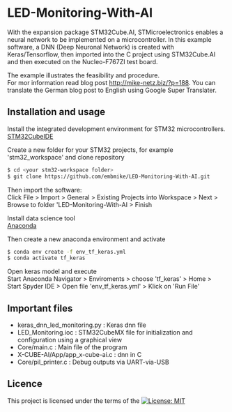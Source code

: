 # LED-Monitoring-With-AI

With the expansion package STM32Cube.AI, STMicroelectronics enables a neural network to be implemented on a microcontroller. In this example software, a DNN (Deep Neuronal Network) is created with Keras/Tensorflow, then imported into the C project using STM32Cube.AI and then executed on the Nucleo-F767ZI test board.
   
The example illustrates the feasibility and procedure.   
For mor information read blog post http://mike-netz.biz/?p=188. You can translate the German blog post to English using Google Super Translater.


## Installation and usage

Install the integrated development environment for STM32 microcontrollers.    
[STM32CubeIDE](https://www.st.com/en/development-tools/stm32cubeide.html)

Create a new folder for your STM32 projects, for example 'stm32_workspace' and clone repository
```sh
$ cd <your stm32-workspace folder>
$ git clone https://github.com/embmike/LED-Monitoring-With-AI.git
```

Then import the software:   
Click File > Import > General > Existing Projects into Workspace > Next > Browse to folder 'LED-Monitoring-With-AI > Finish

Install data science tool   
[Anaconda](https://www.anaconda.com/)

Then create a new anaconda environment and activate
```sh
$ conda env create -f env_tf_keras.yml
$ conda activate tf_keras
```
Open keras model and execute    
Start Anaconda Navigator > Enviroments > choose 'tf_keras' > Home > Start Spyder IDE > Open file 'env_tf_keras.yml' > Klick on 'Run File'


## Important files
- keras_dnn_led_monitoring.py : Keras dnn file
- LED_Monitoring.ioc : STM32CubeMX file for initialization and configuration using a graphical view
- Core/main.c : Main file of the program
- X-CUBE-AI/App/app_x-cube-ai.c : dnn in C
- Core/pil_printer.c : Debug outputs via UART-via-USB


## Licence
This project is licensed under the terms of the [![License: MIT](https://img.shields.io/badge/License-MIT-yellow.svg)](https://opensource.org/licenses/MIT)
